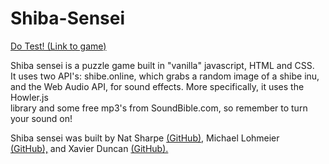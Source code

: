 # Shiba-Sensei
<a href=https://nat-sharpe.github.io/Shiba-Sensei/>Do Test! (Link to game)</a>

Shiba sensei is a puzzle game built in "vanilla" javascript, HTML and CSS.
<br>It uses two API's: shibe.online, which grabs a random image of a shibe inu,
<br>and the Web Audio API, for sound effects. More specifically, it uses the Howler.js
<br>library and some free mp3's from SoundBible.com, so remember to turn your sound on!


Shiba sensei was built by Nat Sharpe <a href=https://github.com/nat-sharpe/>(GitHub),</a> Michael Lohmeier 
<br><a href=https://github.com/mjlohmeier/>(GitHub),</a> and Xavier Duncan <a href=https://github.com/thewebsitekid/>(GitHub).</a>
